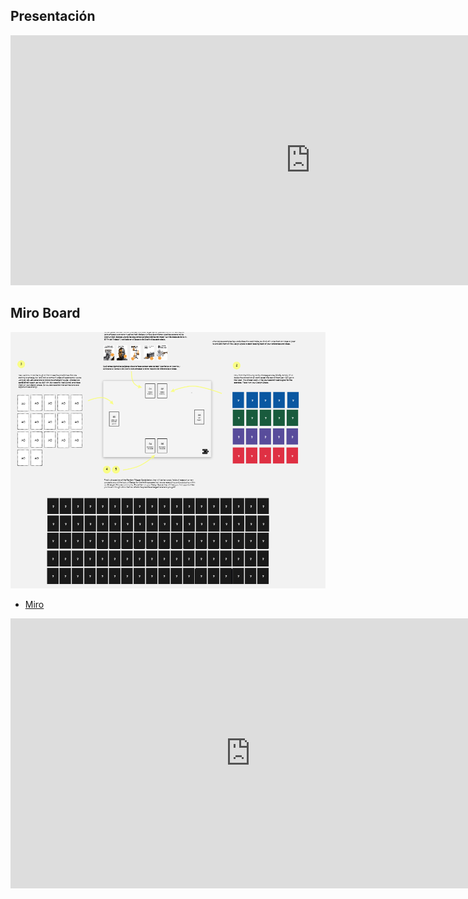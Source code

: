 
## Presentación

<iframe src="https://docs.google.com/presentation/d/e/2PACX-1vRbXBoZVTThiXDqx18sCW9sX8gyKd7rudLpw0l5OaFNGfvjSOwEMwciVP7SEke1xe_er3Z0mx6t8yPl/embed?start=false&loop=false&delayms=3000" frameborder="0" width="960" height="400" allowfullscreen="true" mozallowfullscreen="true" webkitallowfullscreen="true"></iframe>

## Miro Board
![](assets/presentaciones-7908cc22.png)
- [Miro](https://miro.com/app/board/uXjVPS4rR0w=/?share_link_id=77041739743)


<iframe width="768" height="432" src="https://miro.com/app/live-embed/uXjVPSAhpV4=/?moveToViewport=-2527,-1371,2980,2757&embedId=92235798379" frameborder="0" scrolling="no" allowfullscreen></iframe>
